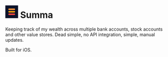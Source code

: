 # ![summa logo](Summa/Summa/Assets.xcassets/summa.logo.appiconset/summa-totals-warm-ipad-40x40.png) Summa

Keeping track of my wealth across multiple bank accounts, stock accounts and other value stores. Dead simple, no API integration, simple, manual updates.

Built for iOS.